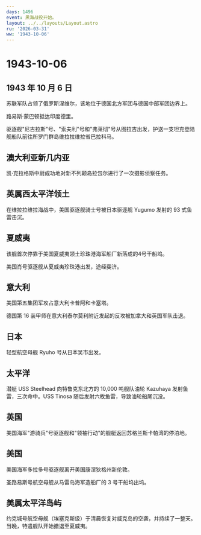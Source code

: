 ```yaml
---
days: 1496
event: 黑海战役开始。
layout: ../../layouts/Layout.astro
ru: '2026-03-31'
ww: '1943-10-06'
---
```


# 1943-10-06

## 1943 年 10 月 6 日

苏联军队占领了俄罗斯涅维尔，该地位于德国北方军团与德国中部军团边界上。

路易斯·蒙巴顿抵达印度德里。

驱逐舰"尼古拉斯"号、"索夫利"号和"弗莱彻"号从图拉吉出发，护送一支坦克登陆舰船队前往所罗门群岛维拉拉维拉省巴拉科马。

## 澳大利亚新几内亚

凯·克拉格斯中尉成功地对新不列颠岛拉包尔进行了一次摄影侦察任务。

## 英属西太平洋领土

在维拉拉维拉海战中，美国驱逐舰骑士号被日本驱逐舰 Yugumo 发射的 93
式鱼雷击沉。

## 夏威夷

该舰首次停靠于美国夏威夷领土珍珠港海军船厂新落成的4号干船坞。

美国肖号驱逐舰从夏威夷珍珠港出发，途经斐济。

## 意大利

美国第五集团军攻占意大利卡普阿和卡塞塔。

德国第 16 装甲师在意大利泰尔莫利附近发起的反攻被加拿大和英国军队击退。

## 日本

轻型航空母舰 Ryuho 号从日本吴市出发。

## 太平洋

潜艇 USS Steelhead 向特鲁克东北方的 10,000 吨舰队油轮 Kazuhaya
发射鱼雷，三次命中。USS Tinosa 随后发射六枚鱼雷，导致油轮船尾沉没。

## 英国

美国海军"游骑兵"号驱逐舰和"领袖行动"的舰艇返回苏格兰斯卡帕湾的停泊地。

## 美国

美国海军多拉多号驱逐舰离开美国康涅狄格州新伦敦。

圣路易斯号航空母舰从马雷岛海军造船厂的 3 号干船坞出坞。

## 美属太平洋岛屿

约克城号航空母舰（埃塞克斯级）于清晨恢复对威克岛的空袭，并持续了一整天。当晚，特遣舰队开始撤退至夏威夷。